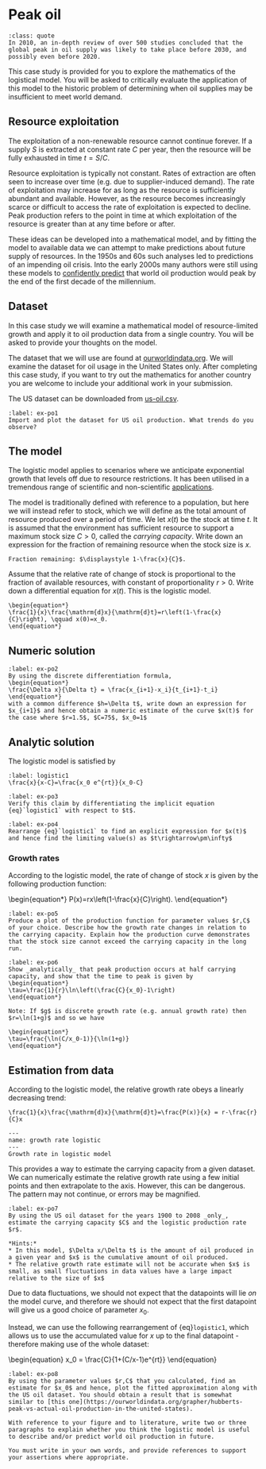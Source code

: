 # Peak oil

```{admonition} [Energy Research and Social Science](https://doi.org/10.1016/j.erss.2021.102407?)
:class: quote
In 2010, an in-depth review of over 500 studies concluded that the global peak in oil supply was likely to take place before 2030, and possibly even before 2020.
```

This case study is provided for you to explore the mathematics of the logistical model. You will be asked to critically evaluate the application of this model to the historic problem of determining when  oil supplies may be insufficient to meet world demand.

## Resource exploitation

The exploitation of a non-renewable resource cannot continue forever. If a supply $S$ is extracted at constant rate $C$ per year, then the resource will be fully exhausted in time $t=S/C$.

Resource exploitation is typically not constant. Rates of extraction are often seen to increase over time (e.g. due to supplier-induced demand). The rate of exploitation may increase for as long as the resource is sufficiently abundant and available. However, as the resource becomes increasingly scarce or difficult to access the rate of exploitation is expected to decline. Peak production refers to the point in time at which exploitation of the resource is greater than at any time before or after.

These ideas can be developed into a mathematical model, and by fitting the model to available data we can attempt to make predictions about future supply of resources. In the 1950s and 60s such analyses led to predictions of an impending oil crisis. Into the early 2000s many authors were still using these models to [confidently predict](https://www.jstor.org/stable/j.ctt7t9r1.5#metadata_info_tab_contents) that world oil production would peak by the end of the first decade of the millennium.

## Dataset

In this case study we will examine a mathematical model of resource-limited growth and apply it to oil production data from a single country. You will be asked to provide your thoughts on the model.

The dataset that we will use are found at [ourworldindata.org](https://ourworldindata.org/grapher/oil-production-by-country). We will examine the dataset for oil usage in the United States only. After completing this case study, if you want to try out the mathematics for another country you are welcome to include your additional work in your submission.

The US dataset can be downloaded from [us-oil.csv](https://liveuclac-my.sharepoint.com/:x:/r/personal/ucqssjm_ucl_ac_uk/Documents/Shared%20with%20Everyone/nsci0006_data/world-oil.csv).


```{exercise}
:label: ex-po1
Import and plot the dataset for US oil production. What trends do you observe?
```



## The model

The logistic model applies to scenarios where we anticipate exponential growth that levels off due to resource restrictions. It has been utilised in a tremendous range of scientific and non-scientific [applications](https://en.wikipedia.org/wiki/Logistic_function#:~:text=The%20logistic%20function%20finds%20applications%20in%20a%20range%20of%20fields%2C%20including%20biology%20(especially%20ecology)%2C%20biomathematics%2C%20chemistry%2C%20demography%2C%20economics%2C%20geoscience%2C%20mathematical%20psychology%2C%20probability%2C%20sociology%2C%20political%20science%2C%20linguistics%2C%20statistics%2C%20and%20artificial%20neural%20networks).

The model is traditionally defined with reference to a population, but here we will instead refer to stock, which we will define as the total amount of resource produced over a period of time. We let $x(t)$ be the stock at time $t$. It is assumed that the environment has sufficient resource to support a maximum stock size $C>0$, called the _carrying capacity_. Write down an expression for the fraction of remaining resource when the stock size is $x$.

```{toggle}
Fraction remaining: $\displaystyle 1-\frac{x}{C}$.
```

Assume that the relative rate of change of stock is proportional to the fraction of available resources, with constant of proportionality $r>0$. Write down a differential equation for $x(t)$. This is the logistic model.

```{toggle}
\begin{equation*}
\frac{1}{x}\frac{\mathrm{d}x}{\mathrm{d}t}=r\left(1-\frac{x}{C}\right), \qquad x(0)=x_0.
\end{equation*}
```


## Numeric solution

```{exercise}
:label: ex-po2
By using the discrete differentiation formula,
\begin{equation*}
\frac{\Delta x}{\Delta t} = \frac{x_{i+1}-x_i}{t_{i+1}-t_i}
\end{equation*}
with a common difference $h=\Delta t$, write down an expression for $x_{i+1}$ and hence obtain a numeric estimate of the curve $x(t)$ for the case where $r=1.5$, $C=75$, $x_0=1$
```

## Analytic solution

The logistic model is satisfied by
```{math}
:label: logistic1
\frac{x}{x-C}=\frac{x_0 e^{rt}}{x_0-C}
```

```{exercise}
:label: ex-po3
Verify this claim by differentiating the implicit equation {eq}`logistic1` with respect to $t$.
```


```{exercise}
:label: ex-po4
Rearrange {eq}`logistic1` to find an explicit expression for $x(t)$ and hence find the limiting value(s) as $t\rightarrow\pm\infty$
```

### Growth rates

According to the logistic model, the rate of change of stock $x$ is given by the following production function:

\begin{equation*}
P(x)=rx\left(1-\frac{x}{C}\right).
\end{equation*}

```{exercise}
:label: ex-po5
Produce a plot of the production function for parameter values $r,C$ of your choice. Describe how the growth rate changes in relation to the carrying capacity. Explain how the production curve demonstrates that the stock size cannot exceed the carrying capacity in the long run.
```

```{exercise}
:label: ex-po6
Show _analytically_ that peak production occurs at half carrying capacity, and show that the time to peak is given by
\begin{equation*}
\tau=\frac{1}{r}\ln\left(\frac{C}{x_0}-1\right)
\end{equation*}
```

```{note}
Note: If $g$ is discrete growth rate (e.g. annual growth rate) then $r=\ln(1+g)$ and so we have

\begin{equation*}
\tau=\frac{\ln(C/x_0-1)}{\ln(1+g)}
\end{equation*}
```

## Estimation from data

According to the logistic model, the relative growth rate obeys a linearly decreasing trend:

```{math}
\frac{1}{x}\frac{\mathrm{d}x}{\mathrm{d}t}=\frac{P(x)}{x} = r-\frac{r}{C}x
```

```{figure} imgs/gr-logistic.png
---
name: growth rate logistic
---
Growth rate in logistic model
```

This provides a way to estimate the carrying capacity from a given dataset. We can numerically estimate the relative growth rate using a few initial points and then extrapolate to the axis. However, this can be dangerous. The pattern may not continue, or errors may be magnified.

```{exercise}
:label: ex-po7
By using the US oil dataset for the years 1900 to 2008 _only_, estimate the carrying capacity $C$ and the logistic production rate $r$.

*Hints:*
* In this model, $\Delta x/\Delta t$ is the amount of oil produced in a given year and $x$ is the cumulative amount of oil produced.
* The relative growth rate estimate will not be accurate when $x$ is small, as small fluctuations in data values have a large impact relative to the size of $x$
```


Due to data fluctuations, we should not expect that the datapoints will lie _on_ the model curve, and therefore we should not expect that the first datapoint will give us a good choice of parameter $x_0$.

Instead, we can use the following rearrangement of {eq}`logistic1`, which allows us to use the accumulated value for $x$ up to the final datapoint - therefore making use of the whole dataset:

\begin{equation}
x_0 = \frac{C}{1+(C/x-1)e^{rt}}
\end{equation}

```{exercise}
:label: ex-po8
By using the parameter values $r,C$ that you calculated, find an estimate for $x_0$ and hence, plot the fitted approximation along with the US oil dataset. You should obtain a result that is somewhat similar to [this one](https://ourworldindata.org/grapher/hubberts-peak-vs-actual-oil-production-in-the-united-states).
```

```{exercise}
With reference to your figure and to literature, write two or three paragraphs to explain whether you think the logistic model is useful to describe and/or predict world oil production in future.

You must write in your own words, and provide references to support your assertions where appropriate.
```
